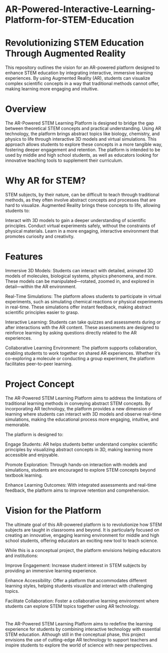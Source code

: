# AR-Powered-Interactive-Learning-Platform-for-STEM-Education
# ##########
# Revolutionizing STEM Education Through Augmented Reality
This repository outlines the vision for an AR-powered platform designed to enhance STEM education by integrating interactive, immersive learning experiences. By using Augmented Reality (AR), students can visualize complex scientific concepts in a way that traditional methods cannot offer, making learning more engaging and intuitive.
# Overview
The AR-Powered STEM Learning Platform is designed to bridge the gap between theoretical STEM concepts and practical understanding. Using AR technology, the platform brings abstract topics like biology, chemistry, and physics to life through interactive 3D models and virtual simulations. This approach allows students to explore these concepts in a more tangible way, fostering deeper engagement and retention.
The platform is intended to be used by middle and high school students, as well as educators looking for innovative teaching tools to supplement their curriculum.
# Why AR for STEM?
STEM subjects, by their nature, can be difficult to teach through traditional methods, as they often involve abstract concepts and processes that are hard to visualize. Augmented Reality brings these concepts to life, allowing students to:

Interact with 3D models to gain a deeper understanding of scientific principles.
Conduct virtual experiments safely, without the constraints of physical materials.
Learn in a more engaging, interactive environment that promotes curiosity and creativity.
# Features
Immersive 3D Models:  Students can interact with detailed, animated 3D models of molecules, biological systems, physics phenomena, and more. These models can be manipulated—rotated, zoomed in, and explored in detail—within the AR environment.

Real-Time Simulations:  The platform allows students to participate in virtual experiments, such as simulating chemical reactions or physical experiments in real-time. These simulations offer instant feedback, making abstract scientific principles easier to grasp.

Interactive Learning:  Students can take quizzes and assessments during or after interactions with the AR content. These assessments are designed to reinforce learning by asking questions directly related to the AR experiences.

Collaborative Learning Environment:  The platform supports collaboration, enabling students to work together on shared AR experiences. Whether it’s co-exploring a molecule or conducting a group experiment, the platform facilitates peer-to-peer learning.
# Project Concept
The AR-Powered STEM Learning Platform aims to address the limitations of traditional learning methods in conveying abstract STEM concepts. By incorporating AR technology, the platform provides a new dimension of learning where students can interact with 3D models and observe real-time simulations, making the educational process more engaging, intuitive, and memorable.

The platform is designed to:

Engage Students: AR helps students better understand complex scientific principles by visualizing abstract concepts in 3D, making learning more accessible and enjoyable.

Promote Exploration: Through hands-on interaction with models and simulations, students are encouraged to explore STEM concepts beyond textbook learning.

Enhance Learning Outcomes: With integrated assessments and real-time feedback, the platform aims to improve retention and comprehension.
# Vision for the Platform
The ultimate goal of this AR-powered platform is to revolutionize how STEM subjects are taught in classrooms and beyond. It is particularly focused on creating an innovative, engaging learning environment for middle and high school students, offering educators an exciting new tool to teach science.

While this is a conceptual project, the platform envisions helping educators and institutions:

Improve Engagement: Increase student interest in STEM subjects by providing an immersive learning experience.

Enhance Accessibility: Offer a platform that accommodates different learning styles, helping students visualize and interact with challenging topics.

Facilitate Collaboration: Foster a collaborative learning environment where students can explore STEM topics together using AR technology.


# #############
The AR-Powered STEM Learning Platform aims to redefine the learning experience for students by combining interactive technology with essential STEM education. Although still in the conceptual phase, this project envisions the use of cutting-edge AR technology to support teachers and inspire students to explore the world of science with new perspectives.
